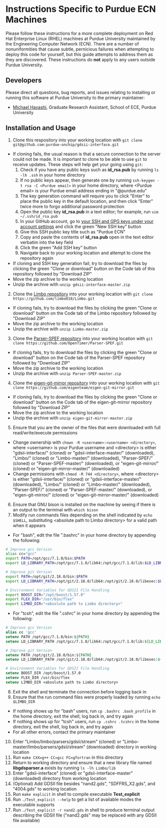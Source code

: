 # Instructions Specific to Purdue ECN Machines
Please follow these instructions for a more complete deployment on Red Hat Enterprise Linux (RHEL) machines at Purdue University maintained by the Engineering Computer Network (ECN). There are a number of nonuniformities that cause subtle, pernicious failures when attempting to deploy this code for yourself, but this guide attempts to address them as they are discovered. These instructions do **not** apply to any users outside Purdue University.

## Developers
Please direct all questions, bug reports, and issues relating to installing or running this software at Purdue University  to the primary maintainer:
* [Michael Hayashi](mailto:mhayashi@purdue.edu?subject=Inquiry%20for%20gdsii-interface), Graduate Research Assistant, School of ECE, Purdue University

## Installation and Usage
1. Clone this respository into your working location with `git clone git@github.com:purdue-onchip/gdsii-interface.git`
  * If cloning fails, the usual reason is that a secure connection to the server could not be made. It is important to clone to be able to use `git` to receive updates. These steps will help get your going using `git`:
    1. Check if you have any public keys such as **id_rsa.pub** by running `ls -lh .ssh` in your home directory
    2. If no public keys appear, then generate one by running `ssh-keygen -t rsa -C <Purdue email>` in your home directory, where \<Purdue email> is your Purdue email address ending in "@purdue.edu"
    3. The key generation command will require you to click "Enter" to place the public key in the default location, and then click "Enter" twice more to forgo additional password protection
    4. Open the public key **id_rsa.pub** in a text editor; for example, run `vim ~/.ssh/id_rsa.pub`
    5. In your GitHub account, go to [your SSH and GPG keys under your account settings](https://github.com/settings/keys) and click the green "New SSH key" button
    6. Give this SSH public key title such as "Purdue ECN"
    7. Copy and paste the contents of **id_rsa.pub** open in the text editor verbatim into the key field
    8. Click the green "Add SSH key" button
    9. Navigate back to your working location and attempt to clone the repository again
  * If cloning and SSH key generation fail, try to download the files by clicking the green "Clone or download" button on the Code tab of this repository followed by "Download ZIP"
  * Move the zip archive to the working location
  * Unzip the archive with `unzip gdsii-interface-master.zip`
2. Clone the [Limbo repository](https://github.com/limbo018/Limbo) into your working location with `git clone https://github.com/limbo018/Limbo.git`
  * If cloning fails, try to download the files by clicking the green "Clone or download" button on the Code tab of the Limbo repository followed by "Download ZIP"
  * Move the zip archive to the working location
  * Unzip the archive with `unzip Limbo-master.zip`
3. Clone the [Parser-SPEF repository](https://github.com/OpenTimer/Parser-SPEF) into your working location with `git clone https://github.com/OpenTimer/Parser-SPEF.git`
  * If cloning fails, try to download the files by clicking the green "Clone or download" button on the Code tab of the Parser-SPEF repository followed by "Download ZIP"
  * Move the zip archive to the working location
  * Unzip the archive with `unzip Parser-SPEF-master.zip`
4. Clone the [eigen-git-mirror repository](https://github.com/eigenteam/eigen-git-mirror) into your working location with `git clone https://github.com/eigenteam/eigen-git-mirror.git`
  * If cloning fails, try to download the files by clicking the green "Clone or download" button on the Code tab of the eigen-git-mirror repository followed by "Download ZIP"
  * Move the zip archive to the working location
  * Unzip the archive with `unzip eigen-git-mirror-master.zip`
5. Ensure that you are the owner of the files that were downloaded with full read/write/execute permissions
  * Change ownership with `chown -R <username>:<username> <directory>`, where \<username> is your Purdue username and \<directory> is either "gdsii-interface/" (cloned) or "gdsii-interface-master/" (downloaded), "Limbo/" (cloned) or "Limbo-master/" (downloaded), "Parser-SPEF/" (cloned) or "Parser-SPEF-master/" (downloaded), or "eigen-git-mirror/" (cloned) or "eigen-git-mirror-master/" (downloaded)
  * Change permissions with `chmod -R 744 <directory>`, where \<directory> is either "gdsii-interface/" (cloned) or "gdsii-interface-master/" (downloaded), "Limbo/" (cloned) or "Limbo-master/" (downloaded), "Parser-SPEF/" (cloned) or "Parser-SPEF-master/" (downloaded), or "eigen-git-mirror/" (cloned) or "eigen-git-mirror-master/" (downloaded)
6. Ensure that GNU bison is installed on the machine by seeing if there is an output to the terminal with `which bison`
7. Modify run commands files depending on the shell indicated by `echo $SHELL`, substituting \<absolute path to Limbo directory> for a valid path when it appears
  * For "bash", edit the file ".bashrc" in your home directory by appending the following:
```bash
# Improve gcc Version
alias cc="gcc"
export PATH=/opt/gcc/7.1.0/bin:$PATH
export LD_LIBRARY_PATH=/opt/gcc/7.1.0/lib64:/opt/gcc/7.1.0/lib:$LD_LIBRARY_PATH

# Improve git Version
export PATH=/opt/git/2.18.0/bin:$PATH
export LD_LIBRARY_PATH=/opt/git/2.18.0/lib64:/opt/git/2.18.0/libexec:$LD_LIBRARY_PATH

# Environment Variables for GDSII File Handling
export BOOST_DIR="/opt/boost/1.57.0"
export FLEX_DIR="/usr/bin/flex"
export LIMBO_DIR="<absolute path to Limbo directory>"
```
  * For "tcsh", edit the file ".cshrc" in your home directory by appending the following:
```tcsh
# Improve gcc Version
alias cc 'gcc'
setenv PATH /opt/gcc/7.1.0/bin:${PATH}
setenv LD_LIBRARY_PATH /opt/gcc/7.1.0/lib64:/opt/gcc/7.1.0/lib:${LD_LIBRARY_PATH}

# Improve git Version                                                                                 
setenv PATH /opt/git/2.18.0/bin:${PATH}                                                               
setenv LD_LIBRARY_PATH /opt/git/2.18.0/lib64:/opt/git/2.18.0/libexec:${LD_LIBRARY_PATH}

# Environment Variables for GDSII File Handling
setenv BOOST_DIR /opt/boost/1.57.0
setenv FLEX_DIR /usr/bin/flex
setenv LIMBO_DIR <absolute path to Limbo directory>
```
8. Exit the shell and terminate the connection before logging back in
9. Ensure that the run command files were properly loaded by running `echo $LIMBO_DIR`
  * If nothing shows up for "bash" users, run `cp .bashrc .bash_profile` in the home directory, exit the shell, log back in, and try again
  * If nothing shows up for "tcsh" users, run `cp .cshrc .tcshrc` in the home directory, exit the shell, log back in, and try again
  * For all other errors, contact the primary maintainer
10. Enter "Limbo/limbo/parsers/gdsii/stream" (cloned) or "Limbo-master/limbo/parsers/gdsii/stream" (downloaded) directory in working location
11. Run `make CXX=g++ CC=gcc FC=gfortran` in this directory
12. Return to working directory and ensure that a new library file named **libgdsparser.a** exists by running `ls -lh Limbo/lib`
13. Enter "gdsii-interface" (cloned) or "gdsii-interface-master" (downloaded) directory from working location
14. (Optional) Add GDSII file besides "nand2.gds", "SDFFRS_X2.gds", and "4004.gds" to working location
15. Run `make explicit` in shell to compile executable **Test\_explicit**
16. Run `./Test_explicit --help` to get a list of available modes the executable supports
17. Run `./Test_explicit -r nand2.gds` in shell to produce terminal output describing the GDSII file ("nand2.gds" may be replaced with any GDSII file available)

